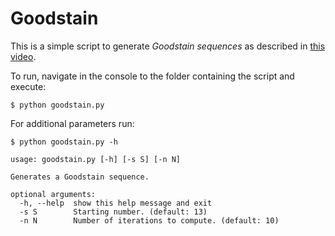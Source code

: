 # Goodstain

This is a simple script to generate *Goodstain sequences* as described in [this video](https://www.youtube.com/watch?v=oBOZ2WroiVY).

To run, navigate in the console to the folder containing the script and execute:

```
$ python goodstain.py
```

For additional parameters run:

```
$ python goodstain.py -h
```
```
usage: goodstain.py [-h] [-s S] [-n N]

Generates a Goodstain sequence.

optional arguments:
  -h, --help  show this help message and exit
  -s S        Starting number. (default: 13)
  -n N        Number of iterations to compute. (default: 10)
```
